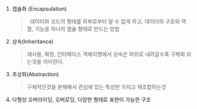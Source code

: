1. 캡슐화 (Encapsulation)
	>   데이터와 코드의 형태를 외부로부터 알 수 없게 하고, 데이터의 구조와 역할, 기능을 하나의 캡슐 형태로 만드는 방법
2. 상속(Inheritance)
	> 재사용, 확장, 인터페이스
	객체지향에서 상속은 하위로 내려갈수록 구체화 되는것을 의미한다.
3. 추상화(Abstraction)
	> 구체적인것을 분해해서 관심에 있는 특성만 가지고 재조합하는것
4. 다형성
	오버라이딩, 오버로딩, 다양한 형태로 표현이 가능한 구조